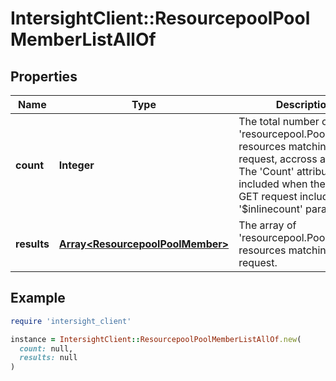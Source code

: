 # IntersightClient::ResourcepoolPoolMemberListAllOf

## Properties

| Name | Type | Description | Notes |
| ---- | ---- | ----------- | ----- |
| **count** | **Integer** | The total number of &#39;resourcepool.PoolMember&#39; resources matching the request, accross all pages. The &#39;Count&#39; attribute is included when the HTTP GET request includes the &#39;$inlinecount&#39; parameter. | [optional] |
| **results** | [**Array&lt;ResourcepoolPoolMember&gt;**](ResourcepoolPoolMember.md) | The array of &#39;resourcepool.PoolMember&#39; resources matching the request. | [optional] |

## Example

```ruby
require 'intersight_client'

instance = IntersightClient::ResourcepoolPoolMemberListAllOf.new(
  count: null,
  results: null
)
```

